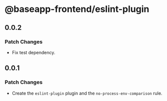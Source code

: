 # @baseapp-frontend/eslint-plugin

## 0.0.2

### Patch Changes

- Fix test dependency.

## 0.0.1

### Patch Changes

- Create the `eslint-plugin` plugin and the `no-process-env-comparison` rule.
